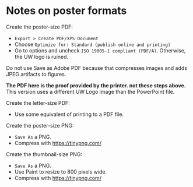 # Notes on poster formats

Create the poster-size PDF:

* `Export > Create PDF/XPS Document`
* Choose `Optimize for: Standard (publish online and printing)`
* Go to options and uncheck `ISO 19005-1 compliant (PDF/A)`. Otherwise, the UW logo is ruined.

Do not use Save as Adobe PDF because that compresses images and adds JPEG artifacts to figures.

**The PDF here is the proof provided by the printer. not these steps above.** This version uses a different UW Logo image than the PowerPoint file.

Create the letter-size PDF:

* Use some equivalent of printing to a PDF file.

Create the poster-size PNG:

* `Save As` a PNG.
* Compress with https://tinypng.com/

Create the thumbnail-size PNG:

* `Save As` a PNG.
* Use Paint to resize to 800 pixels wide.
* Compress with https://tinypng.com/
